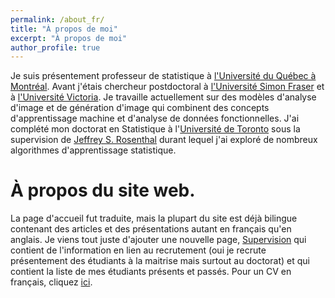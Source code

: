 ```yaml
---
permalink: /about_fr/
title: "À propos de moi"
excerpt: "À propos de moi"
author_profile: true
---
```


Je suis présentement professeur de statistique à [l'Université du Québec à Montréal](https://statqam.uqam.ca). Avant j'étais chercheur postdoctoral à [l'Université Simon Fraser](https://www.sfu.ca/) et à [l'Université Victoria](https://www.uvic.ca/). Je travaille actuellement sur des modèles d'analyse d'image et de génération d'image qui combinent des concepts d'apprentissage machine et d'analyse de données fonctionnelles. J'ai complété mon doctorat en Statistique à l'[Université de Toronto](http://www.utstat.utoronto.ca) sous la supervision de [Jeffrey S. Rosenthal](http://probability.ca/jeff/) durant lequel j'ai exploré de nombreux algorithmes d'apprentissage statistique. 

À propos du site web.
=====

La page d'accueil fut traduite, mais la plupart du site est déjà bilingue contenant des articles et des présentations autant en français qu'en anglais. Je viens tout juste d'ajouter une nouvelle page, [Supervision](https://cedricbeaulac.github.io/students) qui contient de l'information en lien au recrutement (oui je recrute présentement des étudiants à la maitrise mais surtout au doctorat) et qui contient la liste de mes étudiants présents et passés. Pour un CV en français, cliquez [ici](https://cedricbeaulac.github.io/files/CV_Francais_112022.pdf).


